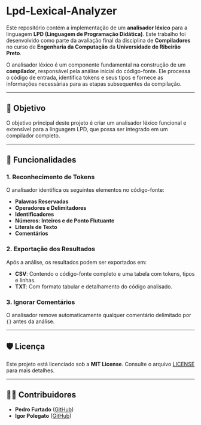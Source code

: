# Lpd-Lexical-Analyzer

Este repositório contém a implementação de um **analisador léxico** para a linguagem **LPD (Linguagem de Programação Didática)**. Este trabalho foi desenvolvido como parte da avaliação final da disciplina de **Compiladores** no curso de **Engenharia da Computação** da **Universidade de Ribeirão Preto**.

O analisador léxico é um componente fundamental na construção de um **compilador**, responsável pela análise inicial do código-fonte. Ele processa o código de entrada, identifica tokens e seus tipos e fornece as informações necessárias para as etapas subsequentes da compilação.

---

## 📜 Objetivo

O objetivo principal deste projeto é criar um analisador léxico funcional e extensível para a linguagem LPD, que possa ser integrado em um compilador completo. 

---

## 🔧 Funcionalidades

### 1. **Reconhecimento de Tokens**
O analisador identifica os seguintes elementos no código-fonte:
- **Palavras Reservadas**
- **Operadores e Delimitadores**
- **Identificadores**
- **Números: Inteiros e de Ponto Flutuante**
- **Literals de Texto**
- **Comentários**

### 2. **Exportação dos Resultados**
Após a análise, os resultados podem ser exportados em:
- **CSV**: Contendo o código-fonte completo e uma tabela com tokens, tipos e linhas.
- **TXT**: Com formato tabular e detalhamento do código analisado.

### 3. **Ignorar Comentários**
O analisador remove automaticamente qualquer comentário delimitado por `{}` antes da análise.

---

## 🛡️ Licença

Este projeto está licenciado sob a **MIT License**. Consulte o arquivo [LICENSE](./LICENSE) para mais detalhes.

---

## 🤝🏼 Contribuidores
- **Pedro Furtado** ([GitHub](https://github.com/PedroFurtadoC))
- **Igor Polegato** ([GitHub](https://github.com/igorpolegato))